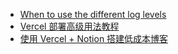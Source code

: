 - [When to use the different log levels](https://stackoverflow.com/questions/2031163/when-to-use-the-different-log-levels)
- [Vercel 部署高级用法教程](https://blog.17lai.site/posts/e922fac8/#!)
- [使用 Vercel + Notion 搭建低成本博客](https://www.rustc.cloud/blog-dev)